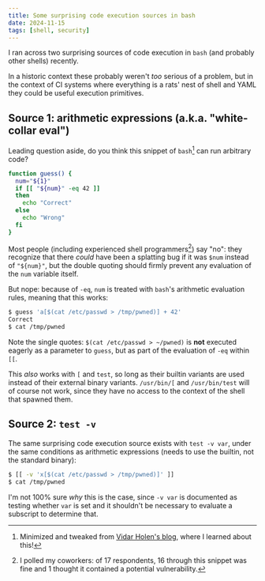 ```yaml
---
title: Some surprising code execution sources in bash
date: 2024-11-15
tags: [shell, security]
---
```


I ran across two surprising sources of code execution in `bash` (and probably
other shells) recently.

In a historic context these probably weren't *too*
serious of a problem, but in the context of CI systems where everything is
a rats' nest of shell and YAML they could be useful execution primitives.

## Source 1: arithmetic expressions (a.k.a. "white-collar eval")

Leading question aside, do you think this snippet of `bash`[^source] can run
arbitrary code?

```bash
function guess() {
  num="${1}"
  if [[ "${num}" -eq 42 ]]
  then
    echo "Correct"
  else
    echo "Wrong"
  fi
}
```

Most people (including experienced shell programmers[^poll]) say "no": they
recognize that there *could* have been a splatting bug if it was `$num` instead
of `"${num}"`, but the double quoting should firmly prevent any evaluation
of the `num` variable itself.

But nope: because of `-eq`, `num` is treated with `bash`'s arithmetic evaluation
rules, meaning that this works:

```bash
$ guess 'a[$(cat /etc/passwd > /tmp/pwned)] + 42'
Correct
$ cat /tmp/pwned
```

Note the single quotes: `$(cat /etc/passwd > ~/pwned)` is **not** executed
eagerly as a parameter to `guess`, but as part of the evaluation of `-eq`
within `[[`.

This *also* works with `[` and `test`, so long as their builtin variants
are used instead of their external binary variants. `/usr/bin/[` and
`/usr/bin/test` will of course not work, since they have no access to the
context of the shell that spawned them.

## Source 2: `test -v`

The same surprising code execution source exists with `test -v var`, under
the same conditions as arithmetic expressions (needs to use the builtin,
not the standard binary):

```bash
$ [[ -v 'x[$(cat /etc/passwd > /tmp/pwned)]' ]]
$ cat /tmp/pwned
```

I'm not 100% sure *why* this is the case, since `-v var` is documented as
testing whether `var` is set and it shouldn't be necessary to evaluate
a subscript to determine that.

[^source]: Minimized and tweaked from [Vidar Holen's blog](https://www.vidarholen.net/contents/blog/?p=716), where I learned about this!

[^poll]: I polled my coworkers: of 17 respondents, 16 through this snippet was fine and 1 thought it contained a potential vulnerability.
